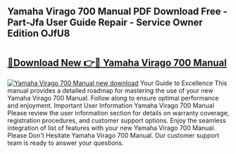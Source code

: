 ## Yamaha Virago 700 Manual PDF Download Free - Part-Jfa User Guide Repair - Service Owner Edition OJfU8

# <h2><a href="http://bc60184.oget.top/?id=Yamaha+Virago+700+Manual">🔗Download New 👉🔴 Yamaha Virago 700 Manual</a></h2>

[![Yamaha Virago 700 Manual new download](https://i.imgur.com/5g1atiW.png)](http://bc60184.oget.top/?id=Yamaha+Virago+700+Manual)
Your Guide to Excellence This manual provides a detailed roadmap for mastering the use of your new Yamaha Virago 700 Manual. Follow along to ensure optimal performance and enjoyment. Important User Information Yamaha Virago 700 Manual Please review the user information section for details on warranty coverage, registration procedures, and customer support options. Enjoy the seamless integration of list of features with your new Yamaha Virago 700 Manual. Please Don't Hesitate Yamaha Virago 700 Manual. Our customer support team is ready to answer your questions.
